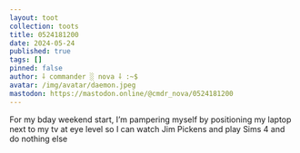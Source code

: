 ```yaml
---
layout: toot
collection: toots
title: 0524181200
date: 2024-05-24
published: true
tags: []
pinned: false
author: ⸸ commander ░ nova ⸸ :~$
avatar: /img/avatar/daemon.jpeg
mastodon: https://mastodon.online/@cmdr_nova/0524181200
---
```


For my bday weekend start, I’m pampering myself by positioning my laptop next to my tv at eye level so I can watch Jim Pickens and play Sims 4 and do nothing else
